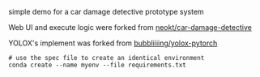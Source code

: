 simple demo for a car damage detective prototype system

Web UI and execute logic were forked from [neokt/car-damage-detective](https://github.com/neokt/car-damage-detective)

YOLOX's implement was forked from [bubbliiiing/yolox-pytorch](https://github.com/bubbliiiing/yolox-pytorch)

```shell
# use the spec file to create an identical environment
conda create --name myenv --file requirements.txt
```
